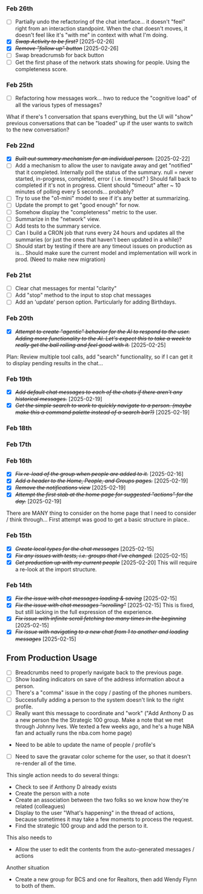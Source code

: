 ### Feb 26th

- [ ] Partially undo the refactoring of the chat interface... it doesn't "feel" right from an interaction standpoint. When the chat doesn't moves, it doesn't feel like it's "with me" in context with what I'm doing.
- [x] ~~_Swap Activity to be first?_~~ [2025-02-26]
- [x] ~~_Remove "follow up" button_~~ [2025-02-26]
- [ ] Swap breadcrumsb for back button
- [ ] Get the first phase of the network stats showing for people. Using the completeness score.

### Feb 25th

- [ ] Refactoring how messages work... hwo to reduce the "cognitive load" of all the various types of messages?

What if there's 1 conversation that spans everything, but the UI will "show" previous conversations that can be "loaded" up if the user wants to switch to the new conversation?

### Feb 22nd

- [x] ~~_Built out summary mechanism for an individual person._~~ [2025-02-22]
- [ ] Add a mechanism to allow the user to navigate away and get "notified" that it completed. Internally poll the status of the summary.
      null = never started, in-progress, completed, error ( i.e. timeout? )
      Should fall back to completed if it's not in progress. Client should "timeout" after ~ 10 minutes of polling every 5 seconds... probably?
- [ ] Try to use the "o1-mini" model to see if it's any better at summarizing.
- [ ] Update the prompt to get "good enough" for now.
- [ ] Somehow display the "completeness" metric to the user.
- [ ] Summarize in the "network" view.
- [ ] Add tests to the summary service.
- [ ] Can I build a CRON job that runs every 24 hours and updates all the summaries (or just the ones that haven't been updated in a while)?
- [ ] Should start by testing if there are any timeout issues on production as is... Should make sure the current model and implementation will work in prod.
      (Need to make new migration)

### Feb 21st

- [ ] Clear chat messages for mental "clarity"
- [ ] Add "stop" method to the input to stop chat messages
- [ ] Add an 'update' person option. Particularly for adding Birthdays.

### Feb 20th

- [x] ~~_Attempt to create "agentic" behavior for the AI to respond to the user. Adding more functionality to the AI. Let's expect this to take a week to really get the ball rolling and feel good with it._~~ [2025-02-25]

Plan: Review multiple tool calls, add "search" functionality, so if I can get it to display pending results in the chat...

### Feb 19th

- [x] ~~_Add default chat messages to each of the chats if there aren't any historical messages._~~ [2025-02-19]
- [x] ~~_Get the simple search to work to quickly navigate to a person. (maybe make this a command palette instead of a search bar?)_~~ [2025-02-19]

### Feb 18th

### Feb 17th

### Feb 16th

- [x] ~~_Fix re-load of the group when people are added to it._~~ [2025-02-16]
- [x] ~~_Add a header to the Home, People, and Groups pages._~~ [2025-02-19]
- [x] ~~_Remove the notifications view_~~ [2025-02-19]
- [x] ~~_Attempt the first stab at the home page for suggested "actions" for the day._~~ [2025-02-19]

There are MANY thing to consider on the home page that I need to consider / think through... First attempt was good to get a basic structure in place..

### Feb 15th

- [x] ~~_Create local types for the chat messages_~~ [2025-02-15]
- [x] ~~_Fix any issues with tests, i.e. groups that I've changed._~~ [2025-02-15]
- [x] ~~_Get production up with my current people_~~ [2025-02-20]
      This will require a re-look at the import structure.

### Feb 14th

- [x] ~~_Fix the issue with chat messages loading & saving_~~ [2025-02-15]
- [x] ~~_Fix the issue with chat messages "scrolling"_~~ [2025-02-15] This is fixed, but still lacking in the full expression of the experience.
- [x] ~~_Fix issue with infinite scroll fetching too many times in the beginning_~~ [2025-02-15]
- [x] ~~_Fix issue with navigating to a new chat from 1 to another and loading messages_~~ [2025-02-15]

## From Production Usage

- [ ] Breadcrumbs need to properly navigate back to the previous page.
- [ ] Show loading indicators on save of the address information about a person.
- [ ] There's a "comma" issue in the copy / pasting of the phones numbers.
- [ ] Successfully adding a person to the system doesn't link to the right profile.
- [ ] Really want this message to coordinate and "work" ("Add Anthony D as a new person the the Strategic 100 group. Make a note that we met through Johnny Ives. We texted a few weeks ago, and he's a huge NBA fan and actually runs the nba.com home page)
- Need to be able to update the name of people / profile's
- [ ] Need to save the gravatar color scheme for the user, so that it doesn't re-render all of the time.

This single action needs to do several things:

- Check to see if Anthony D already exists
- Create the person with a note
- Create an association between the two folks so we know how they're related (colleagues)
- Display to the user "What's happening" in the thread of actions, because sometimes it may take a few moments to process the request.
- Find the strategic 100 group and add the person to it.

This also needs to

- Allow the user to edit the contents from the auto-generated messages / actions

Another situation

- Create a new group for BCS and one for Realtors, then add Wendy Flynn to both of them.
